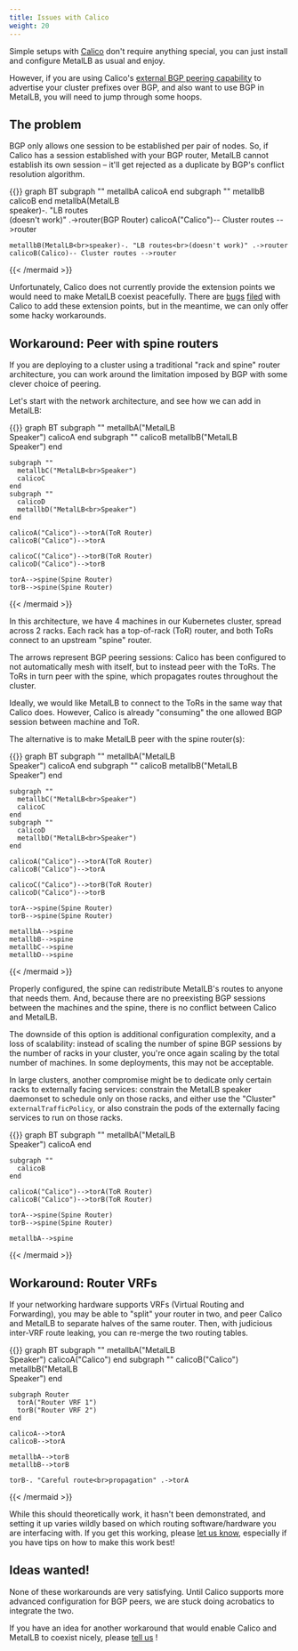 ```yaml
---
title: Issues with Calico
weight: 20
---
```


Simple setups with [Calico](https://docs.projectcalico.org/) don't
require anything special, you can just install and configure MetalLB
as usual and enjoy.

However, if you are using
Calico's
[external BGP peering capability](https://docs.projectcalico.org/v3.0/usage/configuration/bgp) to
advertise your cluster prefixes over BGP, and also want to use BGP in
MetalLB, you will need to jump through some hoops.

## The problem

BGP only allows one session to be established per pair of nodes. So,
if Calico has a session established with your BGP router, MetalLB
cannot establish its own session – it'll get rejected as a duplicate
by BGP's conflict resolution algorithm.

{{<mermaid align="center">}}
graph BT
    subgraph ""
      metallbA
      calicoA
    end
    subgraph ""
      metallbB
      calicoB
    end
    metallbA(MetalLB<br>speaker)-. "LB routes<br>(doesn't work)" .->router(BGP Router)
    calicoA("Calico")-- Cluster routes -->router

    metallbB(MetalLB<br>speaker)-. "LB routes<br>(doesn't work)" .->router
    calicoB(Calico)-- Cluster routes -->router
{{< /mermaid >}}

Unfortunately, Calico does not currently provide the extension points
we would need to make MetalLB coexist peacefully. There
are
[bugs](https://github.com/projectcalico/calico/issues/1603) [filed](https://github.com/projectcalico/calico/issues/1604) with
Calico to add these extension points, but in the meantime, we can only
offer some hacky workarounds.

## Workaround: Peer with spine routers

If you are deploying to a cluster using a traditional "rack and spine"
router architecture, you can work around the limitation imposed by BGP
with some clever choice of peering.

Let's start with the network architecture, and see how we can add in
MetalLB:

{{<mermaid align="center">}}
graph BT
    subgraph ""
      metallbA("MetalLB<br>Speaker")
      calicoA
    end
    subgraph ""
      calicoB
      metallbB("MetalLB<br>Speaker")
    end

    subgraph ""
      metallbC("MetalLB<br>Speaker")
      calicoC
    end
    subgraph ""
      calicoD
      metallbD("MetalLB<br>Speaker")
    end

    calicoA("Calico")-->torA(ToR Router)
    calicoB("Calico")-->torA

    calicoC("Calico")-->torB(ToR Router)
    calicoD("Calico")-->torB
    
    torA-->spine(Spine Router)
    torB-->spine(Spine Router)
{{< /mermaid >}}

In this architecture, we have 4 machines in our Kubernetes cluster,
spread across 2 racks. Each rack has a top-of-rack (ToR) router, and
both ToRs connect to an upstream "spine" router.

The arrows represent BGP peering sessions: Calico has been configured
to not automatically mesh with itself, but to instead peer with the
ToRs. The ToRs in turn peer with the spine, which propagates routes
throughout the cluster.

Ideally, we would like MetalLB to connect to the ToRs in the same way
that Calico does. However, Calico is already "consuming" the one
allowed BGP session between machine and ToR.

The alternative is to make MetalLB peer with the spine router(s):

{{<mermaid align="center">}}
graph BT
    subgraph ""
      metallbA("MetalLB<br>Speaker")
      calicoA
    end
    subgraph ""
      calicoB
      metallbB("MetalLB<br>Speaker")
    end

    subgraph ""
      metallbC("MetalLB<br>Speaker")
      calicoC
    end
    subgraph ""
      calicoD
      metallbD("MetalLB<br>Speaker")
    end

    calicoA("Calico")-->torA(ToR Router)
    calicoB("Calico")-->torA

    calicoC("Calico")-->torB(ToR Router)
    calicoD("Calico")-->torB
    
    torA-->spine(Spine Router)
    torB-->spine(Spine Router)
    
    metallbA-->spine
    metallbB-->spine
    metallbC-->spine
    metallbD-->spine
{{< /mermaid >}}

Properly configured, the spine can redistribute MetalLB's routes to
anyone that needs them. And, because there are no preexisting BGP
sessions between the machines and the spine, there is no conflict
between Calico and MetalLB.

The downside of this option is additional configuration complexity,
and a loss of scalability: instead of scaling the number of spine BGP
sessions by the number of racks in your cluster, you're once again
scaling by the total number of machines. In some deployments, this may
not be acceptable.

In large clusters, another compromise might be to dedicate only
certain racks to externally facing services: constrain the MetalLB
speaker daemonset to schedule only on those racks, and either use the
"Cluster" `externalTrafficPolicy`, or also constrain the pods of the
externally facing services to run on those racks.

{{<mermaid align="center">}}
graph BT
    subgraph ""
      metallbA("MetalLB<br>Speaker")
      calicoA
    end

    subgraph ""
      calicoB
    end

    calicoA("Calico")-->torA(ToR Router)
    calicoB("Calico")-->torB(ToR Router)

    torA-->spine(Spine Router)
    torB-->spine(Spine Router)
    
    metallbA-->spine
{{< /mermaid >}}

## Workaround: Router VRFs

If your networking hardware supports VRFs (Virtual Routing and
Forwarding), you may be able to "split" your router in two, and peer
Calico and MetalLB to separate halves of the same router. Then, with
judicious inter-VRF route leaking, you can re-merge the two routing
tables.

{{<mermaid align="center">}}
graph BT
    subgraph ""
      metallbA("MetalLB<br>Speaker")
      calicoA("Calico")
    end
    subgraph ""
      calicoB("Calico")
      metallbB("MetalLB<br>Speaker")
    end

    subgraph Router
      torA("Router VRF 1")
      torB("Router VRF 2")
    end

    calicoA-->torA
    calicoB-->torA

    metallbA-->torB
    metallbB-->torB
    
    torB-. "Careful route<br>propagation" .->torA
{{< /mermaid >}}

While this should theoretically work, it hasn't been demonstrated, and
setting it up varies wildly based on which routing software/hardware
you are interfacing with. If you get this working,
please [let us know](https://github.com/google/metallb/issues/new),
especially if you have tips on how to make this work best!

## Ideas wanted!

None of these workarounds are very satisfying. Until Calico supports
more advanced configuration for BGP peers, we are stuck doing
acrobatics to integrate the two.

If you have an idea for another workaround that would enable Calico
and MetalLB to coexist nicely,
please [tell us](https://github.com/google/metallb/issues/new) !
